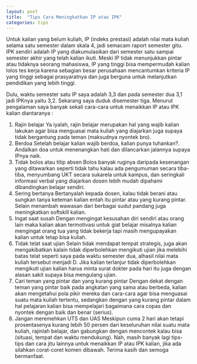 ```yaml
---
layout: post
title:  "Tips Cara Meningkatkan IP atau IPK"
categories: tips
---
```


Untuk kalian yang belum kuliah, IP (indeks prestasi) adalah nilai mata kuliah selama satu semester dalam skala 4, jadi semacam raport semester gitu. IPK sendiri adalah IP yang diakumulasikan dari semester satu sampai semester akhir yang telah kalian ikuti. Meski IP tidak menunjukkan pintar atau tidaknya seorang mahasiswa, IP yang tinggi bisa mempermudah kalian lolos tes kerja karena sebagian besar perusahaan mencantumkan kriteria IP yang tinggi sebagai prasyaratnya dan juga berguna untuk melanjutkan pendidikan yang lebih tinggi.

<!--more-->

Dulu, waktu semester satu IP saya adalah 3,3 dan pada semester dua 3,1 jadi IPKnya yaitu 3,2. Sekarang saya duduk disemester tiga. Menurut pengalaman saya banyak sekali cara-cara untuk menaikkan IP atau IPK kalian diantaranya :

1. Rajin belajar
Ya iyalah, rajin belajar merupakan hal yang wajib kalian lakukan agar bisa menguasai mata kuliah yang diajarkan juga supaya tidak bergantung pada teman (maksudnya nyontek bro).
2. Berdoa
Setelah belajar kalian wajib berdoa, kalian punya tuhankan?. Andalkan doa untuk menenangkan hati dan dilancarkan jalannya supaya IPnya naik.
3. Tidak bolos atau titip absen
Bolos banyak ruginya daripada kesenangan yang ditawarkan seperti tidak tahu kalau ada pengumuman secara tiba-tiba, menyumbang UKT secara sukarela untuk kampus, dan seringkali informasi verbal yang diajarkan dosen lebih mudah dipahami dibandingkan belajar sendiri.
4. Sering bertanya
Bertanyalah kepada dosen, kalau tidak berani atau sungkan tanya keteman kalian entah itu pintar atau yang kurang pintar. Selain menambah wawasan dari berbagai sudut pandang juga meningkatkan softskill kalian.
5. Ingat saat susah
Dengan mengingat kesusahan diri sendiri atau orang lain maka kalian akan termotivasi untuk giat belajar misalnya kalian mengingat orang tua yang tidak bekerja tapi masih mengupayakan kalian untuk tetap bisa kuliah.
6. Tidak telat saat ujian
Selain tidak mendapat tempat strategis, juga akan mengakibatkan kalain tidak diperbolehkan mengikuti ujian jika melebihi batas telat seperti saya pada waktu semester dua, alhasil nilai mata kuliah tersebut menjadi D. Jika kalian terlanjur tidak diperbolehkan mengikuti ujian kalian harus minta surat dokter pada hari itu juga dengan alasan sakit supaya bisa mengulang ujian.
7. Cari teman yang pintar dan yang kurang pintar
Dengan dekat dengan teman yang pintar baik pada angkatan yang sama atau berbeda, kalian akan mengetahui pola pikir mereka dan cara-cara agar bisa menguasai suatu mata kuliah tertentu, sedangkan dengan yang kurang pintar dalam hal pelajaran kalian bisa mempelajari bagaimana cara copas dan nyontek dengan baik dan benar (serius).
8. Jangan meremehkan UTS dan UAS
Meskipun cuma 2 hari akan tetapi prosentasenya kurang lebih 50 persen dari keseluruhan nilai suatu mata kuliah, rajinlah belajar, dan gabungkan dengan mencontek kalau bisa (situasi, tempat dan waktu mendukung).
Nah, masih banyak lagi tips-tips dan cara jitu lainnya untuk menaikkan IP atau IPK kalian, jika ada silahkan corat-coret komen dibawah. Terima kasih dan semoga bermanfaat.
